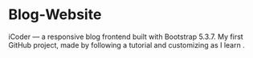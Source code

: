 # Blog-Website
iCoder — a responsive blog frontend built with Bootstrap 5.3.7. My first GitHub project, made by following a tutorial and customizing as I learn .

